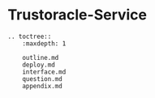 # Trustoracle-Service

```eval_rst
.. toctree::
    :maxdepth: 1

    outline.md
    deploy.md
    interface.md
    question.md
    appendix.md
```